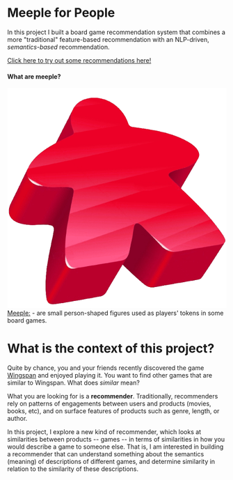 
# Meeple for People


In this project I built a board game recommendation system that combines a more "traditional" feature-based recommendation with an NLP-driven, *semantics-based* recommendation. 

[Click here to try out some recommendations here!](https://meeple4people.herokuapp.com/)


#### What are meeple?
![A meeple](https://github.com/M055/insight-project/blob/master/other/meeplered.png)
[Meeple:](https://en.wiktionary.org/wiki/meeple) - are small person-shaped figures used as players' tokens in some board games. 


# What is the context of this project?

Quite by chance, you and your friends recently discovered the game [Wingspan](https://www.boardgamegeek.com/boardgame/266192/wingspan) and enjoyed playing it. You want to find other games that are similar to Wingspan. What does *similar* mean? 

What you are looking for is a **recommender**. Traditionally, recommenders rely on patterns of engagements between users and products (movies, books, etc), and on surface features of products such as genre, length, or author.

In this project, I explore a new kind of recommender, which looks at similarities between products -- games -- in terms of similarities in how you would describe a game to someone else. That is, I am interested in building a recommender that can understand something about the semantics (meaning) of descriptions of different games, and determine similarity in relation to the similarity of these descriptions. 







